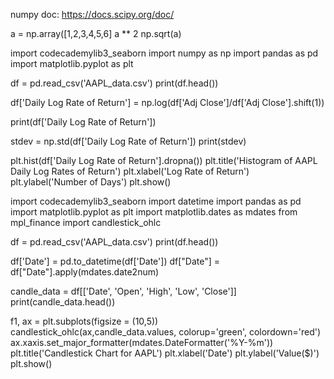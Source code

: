 numpy doc: https://docs.scipy.org/doc/

a = np.array([1,2,3,4,5,6]
a ** 2
np.sqrt(a)

import codecademylib3_seaborn
import numpy as np
import pandas as pd
import matplotlib.pyplot as plt

df = pd.read_csv('AAPL_data.csv')
print(df.head())

df['Daily Log Rate of Return'] = np.log(df['Adj Close']/df['Adj Close'].shift(1))

print(df['Daily Log Rate of Return'])

stdev = np.std(df['Daily Log Rate of Return'])
print(stdev)

plt.hist(df['Daily Log Rate of Return'].dropna())
plt.title('Histogram of AAPL Daily Log Rates of Return')
plt.xlabel('Log Rate of Return')
plt.ylabel('Number of Days')
plt.show()


import codecademylib3_seaborn
import datetime
import pandas as pd
import matplotlib.pyplot as plt
import matplotlib.dates as mdates
from mpl_finance import candlestick_ohlc

df = pd.read_csv('AAPL_data.csv')
print(df.head())

df['Date'] = pd.to_datetime(df['Date'])
df["Date"] = df["Date"].apply(mdates.date2num)

candle_data = df[['Date', 'Open', 'High', 'Low', 'Close']]
print(candle_data.head())

f1, ax = plt.subplots(figsize = (10,5))
candlestick_ohlc(ax,candle_data.values, colorup='green', colordown='red')
ax.xaxis.set_major_formatter(mdates.DateFormatter('%Y-%m'))
plt.title('Candlestick Chart for AAPL')
plt.xlabel('Date')
plt.ylabel('Value($)')
plt.show()
